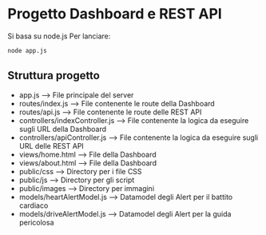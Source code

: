 # Progetto Dashboard e REST API

Si basa su node.js
Per lanciare:

```bash
node app.js
```

## Struttura progetto

- app.js --> File principale del server
- routes/index.js --> File contenente le route della Dashboard
- routes/api.js --> File contenente le route delle REST API
- controllers/indexController.js --> File contenente la logica da eseguire sugli URL della Dashboard
- controllers/apiController.js --> File contenente la logica da eseguire sugli URL delle REST API
- views/home.html --> File della Dashboard
- views/about.html --> File della Dashboard
- public/css --> Directory per i file CSS
- public/js --> Directory per gli script
- public/images --> Directory per immagini
- models/heartAlertModel.js --> Datamodel degli Alert per il battito cardiaco
- models/driveAlertModel.js --> Datamodel degli Alert per la guida pericolosa